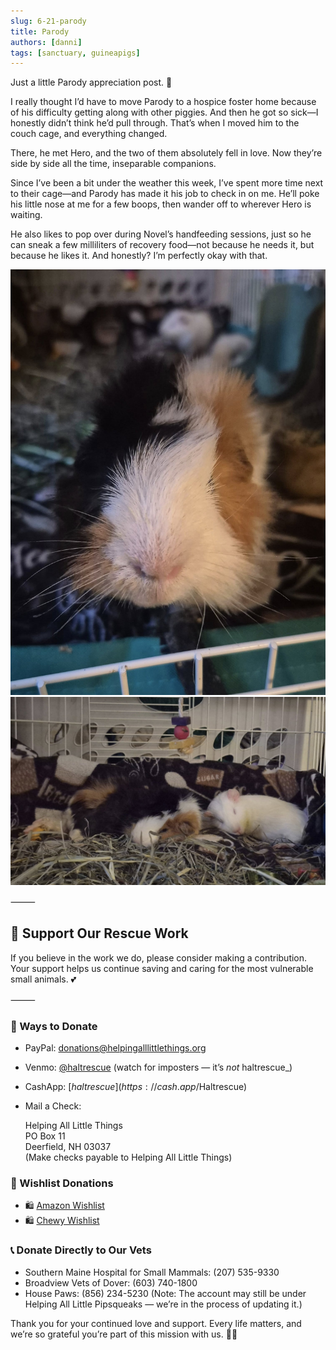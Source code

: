 ```yaml
---
slug: 6-21-parody
title: Parody
authors: [danni]
tags: [sanctuary, guineapigs]
---
```


Just a little Parody appreciation post. 💛

I really thought I’d have to move Parody to a hospice foster home because of his difficulty getting along with other piggies. And then he got so sick—I honestly didn’t think he’d pull through. That’s when I moved him to the couch cage, and everything changed.

<!-- truncate -->

There, he met Hero, and the two of them absolutely fell in love. Now they’re side by side all the time, inseparable companions.

Since I’ve been a bit under the weather this week, I’ve spent more time next to their cage—and Parody has made it his job to check in on me. He’ll poke his little nose at me for a few boops, then wander off to wherever Hero is waiting.

He also likes to pop over during Novel’s handfeeding sessions, just so he can sneak a few milliliters of recovery food—not because he needs it, but because he likes it. And honestly? I’m perfectly okay with that.

![Parody](parody.jpg)
![Parody](parody2.jpg)

⸻

## 🙏  Support Our Rescue Work

If you believe in the work we do, please consider making a contribution.
Your support helps us continue saving and caring for the most vulnerable small animals. 💕

⸻

### 💸  Ways to Donate
 - PayPal: donations@helpingalllittlethings.org
 - Venmo: [@haltrescue](https://account.venmo.com/u/haltrescue) (watch for imposters — it’s _not_ haltrescue_)
 - CashApp: [$haltrescue](https://cash.app/$Haltrescue)
 - Mail a Check:  
  
    Helping All Little Things    
    PO Box 11    
    Deerfield, NH 03037    
    (Make checks payable to Helping All Little Things)    


### 🛒 Wishlist Donations
 - 🛍️ [Amazon Wishlist](https://tinyurl.com/HALT-Amazon-Wishlist)
 - 🛍️ [Chewy Wishlist](https://tinyurl.com/HALT-Chewy-Wishlist)


### 📞 Donate Directly to Our Vets
 - Southern Maine Hospital for Small Mammals: (207) 535-9330
 - Broadview Vets of Dover: (603) 740-1800
 - House Paws: (856) 234-5230
(Note: The account may still be under Helping All Little Pipsqueaks — we’re in the process of updating it.)

Thank you for your continued love and support.
Every life matters, and we’re so grateful you’re part of this mission with us. 🐹💕
